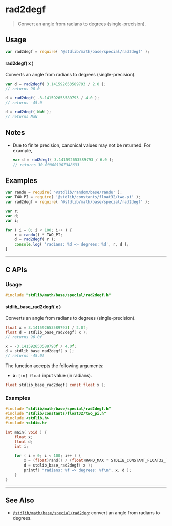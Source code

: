 <!--

@license Apache-2.0

Copyright (c) 2024 The Stdlib Authors.

Licensed under the Apache License, Version 2.0 (the "License");
you may not use this file except in compliance with the License.
You may obtain a copy of the License at

   http://www.apache.org/licenses/LICENSE-2.0

Unless required by applicable law or agreed to in writing, software
distributed under the License is distributed on an "AS IS" BASIS,
WITHOUT WARRANTIES OR CONDITIONS OF ANY KIND, either express or implied.
See the License for the specific language governing permissions and
limitations under the License.

-->

# rad2degf

> Convert an angle from radians to degrees (single-precision).

<section class="usage">

## Usage

```javascript
var rad2degf = require( '@stdlib/math/base/special/rad2degf' );
```

#### rad2degf( x )

Converts an angle from radians to degrees (single-precision).

```javascript
var d = rad2degf( 3.141592653589793 / 2.0 );
// returns 90.0

d = rad2degf( -3.141592653589793 / 4.0 );
// returns -45.0

d = rad2degf( NaN );
// returns NaN
```

</section>

<!-- /.usage -->

<section class="notes">

## Notes

-   Due to finite precision, canonical values may not be returned. For example,

    ```javascript
    var d = rad2degf( 3.141592653589793 / 6.0 );
    // returns 30.000001907348633
    ```

</section>

<!-- /.notes -->

<section class="examples">

## Examples

<!-- eslint no-undef: "error" -->

```javascript
var randu = require( '@stdlib/random/base/randu' );
var TWO_PI = require( '@stdlib/constants/float32/two-pi' );
var rad2degf = require( '@stdlib/math/base/special/rad2degf' );

var r;
var d;
var i;

for ( i = 0; i < 100; i++ ) {
    r = randu() * TWO_PI;
    d = rad2degf( r );
    console.log( 'radians: %d => degrees: %d', r, d );
}
```

</section>

<!-- /.examples -->

<!-- C interface documentation. -->

* * *

<section class="c">

## C APIs

<!-- Section to include introductory text. Make sure to keep an empty line after the intro `section` element and another before the `/section` close. -->

<section class="intro">

</section>

<!-- /.intro -->

<!-- C usage documentation. -->

<section class="usage">

### Usage

```c
#include "stdlib/math/base/special/rad2degf.h"
```

#### stdlib_base_rad2degf( x )

Converts an angle from radians to degrees (single-precision).

```c
float x = 3.141592653589793f / 2.0f;
float d = stdlib_base_rad2degf( x );
// returns 90.0f

x = -3.141592653589793f / 4.0f;
d = stdlib_base_rad2degf( x );
// returns -45.0f
```

The function accepts the following arguments:

-   **x**: `[in] float` input value (in radians).

```c
float stdlib_base_rad2degf( const float x );
```

</section>

<!-- /.usage -->

<!-- C API usage notes. Make sure to keep an empty line after the `section` element and another before the `/section` close. -->

<section class="notes">

</section>

<!-- /.notes -->

<!-- C API usage examples. -->

<section class="examples">

### Examples

```c
#include "stdlib/math/base/special/rad2degf.h"
#include "stdlib/constants/float32/two_pi.h"
#include <stdlib.h>
#include <stdio.h>

int main( void ) {
    float x;
    float d;
    int i;

    for ( i = 0; i < 100; i++ ) {
        x = (float)rand() / (float)RAND_MAX * STDLIB_CONSTANT_FLOAT32_TWO_PI;
        d = stdlib_base_rad2degf( x );
        printf( "radians: %f => degrees: %f\n", x, d );
    }
}
```

</section>

<!-- /.examples -->

</section>

<!-- /.c -->

<!-- Section for related `stdlib` packages. Do not manually edit this section, as it is automatically populated. -->

<section class="related">

* * *

## See Also

-   <span class="package-name">[`@stdlib/math/base/special/rad2deg`][@stdlib/math/base/special/rad2deg]</span><span class="delimiter">: </span><span class="description">convert an angle from radians to degrees.</span>

</section>

<!-- /.related -->

<!-- Section for all links. Make sure to keep an empty line after the `section` element and another before the `/section` close. -->

<section class="links">

<!-- <related-links> -->

[@stdlib/math/base/special/rad2deg]: https://github.com/stdlib-js/math/tree/main/base/special/rad2deg

<!-- </related-links> -->

</section>

<!-- /.links -->
